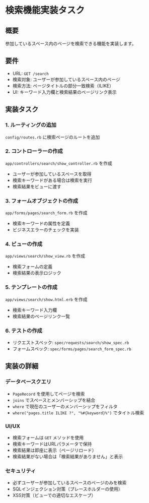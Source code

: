 # 検索機能実装タスク

## 概要
参加しているスペース内のページを検索できる機能を実装します。

## 要件
- URL: `GET /search`
- 検索対象: ユーザーが参加しているスペース内のページ
- 検索方法: ページタイトルの部分一致検索（ILIKE）
- UI: キーワード入力欄と検索結果のページリンク表示

## 実装タスク

### 1. ルーティングの追加
`config/routes.rb` に検索ページのルートを追加

### 2. コントローラーの作成
`app/controllers/search/show_controller.rb` を作成
- ユーザーが参加しているスペースを取得
- 検索キーワードがある場合は検索を実行
- 検索結果をビューに渡す

### 3. フォームオブジェクトの作成
`app/forms/pages/search_form.rb` を作成
- 検索キーワードの属性を定義
- ビジネスエラーのチェックを実装

### 4. ビューの作成
`app/views/search/show_view.rb` を作成
- 検索フォームの定義
- 検索結果の表示ロジック

### 5. テンプレートの作成
`app/views/search/show.html.erb` を作成
- 検索キーワード入力欄
- 検索結果のページリンク一覧

### 6. テストの作成
- リクエストスペック: `spec/requests/search/show_spec.rb`
- フォームスペック: `spec/forms/pages/search_form_spec.rb`

## 実装の詳細

### データベースクエリ
- `PageRecord` を使用してページを検索
- `joins` でスペースとメンバーシップを結合
- `where` で現在のユーザーのメンバーシップをフィルタ
- `where("pages.title ILIKE ?", "%#{keyword}%")` でタイトル検索

### UI/UX
- 検索フォームは `GET` メソッドを使用
- 検索キーワードはURLパラメータで保持
- 検索結果は即座に表示（ページリロード）
- 検索結果がない場合は「検索結果がありません」と表示

### セキュリティ
- 必ずユーザーが参加しているスペースのページのみを検索
- SQLインジェクション対策（プレースホルダーの使用）
- XSS対策（ビューでの適切なエスケープ）